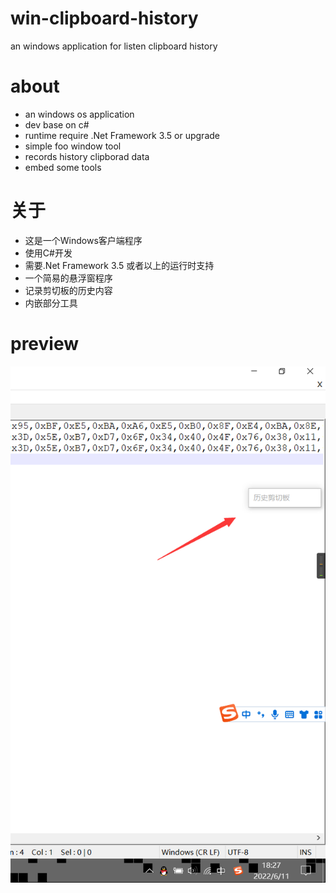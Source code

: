 # win-clipboard-history
an windows application for listen clipboard history
# about
- an windows os application
- dev base on c#
- runtime require .Net Framework 3.5 or upgrade
- simple foo window tool
- records history clipborad data
- embed some tools
# 关于
- 这是一个Windows客户端程序
- 使用C#开发
- 需要.Net Framework 3.5 或者以上的运行时支持
- 一个简易的悬浮窗程序
- 记录剪切板的历史内容
- 内嵌部分工具
# preview
![image](https://github.com/Ice2Faith/win-clipboard-history/blob/main/preview/win-his-01.png)
